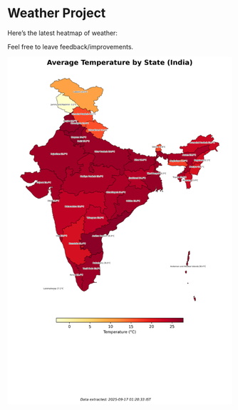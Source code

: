 # Weather Project

Here’s the latest heatmap of weather:

Feel free to leave feedback/improvements.

![India Heatmap](docs/assets/india_heatmap.png?v=C9BF8B)
